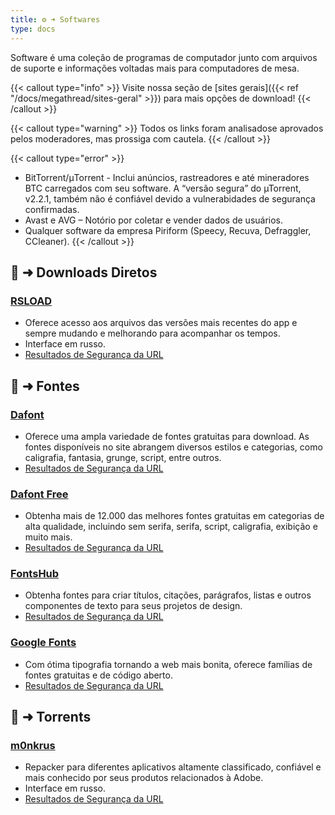 ```yaml
---
title: ⚙️ ➜ Softwares
type: docs
---
```

Software é uma coleção de programas de computador junto com arquivos de suporte e informações voltadas mais para computadores de mesa.

{{< callout type="info" >}}
Visite nossa seção de [sites gerais]({{< ref "/docs/megathread/sites-geral" >}}) para mais opções de download!
{{< /callout >}}

{{< callout type="warning" >}}
Todos os links foram analisados ​​e aprovados pelos moderadores, mas prossiga com cautela.
{{< /callout >}}

{{< callout type="error" >}}
- BitTorrent/μTorrent - Inclui anúncios, rastreadores e até mineradores BTC carregados com seu software. A “versão segura” do µTorrent, v2.2.1, também não é confiável devido a vulnerabidades de segurança confirmadas.
- Avast e AVG – Notório por coletar e vender dados de usuários.
- Qualquer software da empresa Piriform (Speecy, Recuva, Defraggler, CCleaner).
{{< /callout >}}

## 📑 ➜ Downloads Diretos

### [RSLOAD](https://rsload.net/)
- Oferece acesso aos arquivos das versões mais recentes do app e sempre mudando e melhorando para acompanhar os tempos.
- Interface em russo.
- [Resultados de Segurança da URL](https://www.urlvoid.com/scan/rsload.net/)
 
## 📑 ➜ Fontes

### [Dafont](https://www.dafont.com/)
- Oferece uma ampla variedade de fontes gratuitas para download. As fontes disponíveis no site abrangem diversos estilos e categorias, como caligrafia, fantasia, grunge, script, entre outros.
- [Resultados de Segurança da URL](https://www.urlvoid.com/scan/dafont.com/)
### [Dafont Free](https://www.dafontfree.io/)
- Obtenha mais de 12.000 das melhores fontes gratuitas em categorias de alta qualidade, incluindo sem serifa, serifa, script, caligrafia, exibição e muito mais.
- [Resultados de Segurança da URL](https://www.urlvoid.com/scan/dafontfree.io/)
### [FontsHub](https://fontshub.pro/)
- Obtenha fontes para criar títulos, citações, parágrafos, listas e outros componentes de texto para seus projetos de design.
- [Resultados de Segurança da URL](https://www.urlvoid.com/scan/fontshub.pro/)
### [Google Fonts](https://fonts.google.com/)
- Com ótima tipografia tornando a web mais bonita, oferece famílias de fontes gratuitas e de código aberto.
- [Resultados de Segurança da URL](https://www.urlvoid.com/scan/fonts.google.com/)
 
## 🧲 ➜ Torrents

### [m0nkrus](https://w14.monkrus.ws/)
- Repacker para diferentes aplicativos altamente classificado, confiável e mais conhecido por seus produtos relacionados à Adobe.
- Interface em russo.
- [Resultados de Segurança da URL](https://www.urlvoid.com/scan/w14.monkrus.ws/)